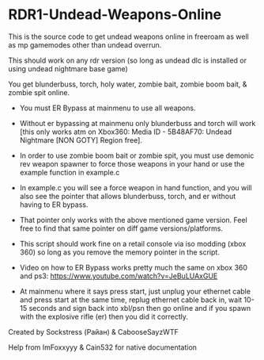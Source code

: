 # RDR1-Undead-Weapons-Online


This is the source code to get undead weapons online in freeroam as well as mp gamemodes other than undead overrun. 


This should work on any rdr version (so long as undead dlc is installed or using undead nightmare base game)

You get blunderbuss, torch, holy water, zombie bait, zombie boom bait, & zombie spit online.
- You must ER Bypass at mainmenu to use all weapons.
- Without er bypassing at mainmenu only blunderbuss and torch will work [this only works atm on Xbox360: Media ID - 5B48AF70: Undead Nightmare [NON GOTY] Region free].
- In order to use zombie boom bait or zombie spit, you must use demonic rev weapon spawner to force those weapons in your hand or use the example function in example.c
- In example.c you will see a force weapon in hand function, and you will also see the pointer that allows blunderbuss, torch, and er without having to ER bypass.
- That pointer only works with the above mentioned game version. Feel free to find that same pointer on diff game versions/platforms.
- This script should work fine on a retail console via iso modding (xbox 360) so long as you remove the memory pointer in the script. 

- Video on how to ER Bypass works pretty much the same on xbox 360 and ps3: https://www.youtube.com/watch?v=JeBuLUAxGUE
- At mainmenu where it says press start, just unplug your ethernet cable and press start at the same time, replug ethernet cable back in, wait 10-15 seconds and sign back into xbl/psn then go online and if you spawn with the explosive rifle (er) then you did it correctly.

Created by Sockstress (Райан) & CabooseSayzWTF

Help from ImFoxxyyy & Cain532 for native documentation

